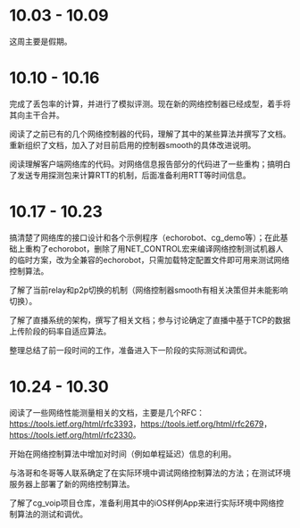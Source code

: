 # 10.03 - 10.09

这周主要是假期。

# 10.10 - 10.16

完成了丢包率的计算，并进行了模拟评测。现在新的网络控制器已经成型，着手将其向主干合并。

阅读了之前已有的几个网络控制器的代码，理解了其中的某些算法并撰写了文档。重新组织了文档，加入了对目前启用的控制器smooth的具体改进说明。

阅读理解客户端网络库的代码。对网络信息报告部分的代码进了一些重构；搞明白了发送专用探测包来计算RTT的机制，后面准备利用RTT等时间信息。

# 10.17 - 10.23

搞清楚了网络库的接口设计和各个示例程序（echorobot、cg_demo等）；在此基础上重构了echorobot，删除了用NET_CONTROL宏来编译网络控制测试机器人的临时方案，改为全兼容的echorobot，只需加载特定配置文件即可用来测试网络控制算法。

了解了当前relay和p2p切换的机制（网络控制器smooth有相关决策但并未能影响切换）。

了解了直播系统的架构，撰写了相关文档；参与讨论确定了直播中基于TCP的数据上传阶段的码率自适应算法。

整理总结了前一段时间的工作，准备进入下一阶段的实际测试和调优。

# 10.24 - 10.30

阅读了一些网络性能测量相关的文档，主要是几个RFC：<https://tools.ietf.org/html/rfc3393>，<https://tools.ietf.org/html/rfc2679>，<https://tools.ietf.org/html/rfc2330>。

开始在网络控制算法中增加对时间（例如单程延迟）信息的利用。

与洛哥和冬哥等人联系确定了在实际环境中调试网络控制算法的方法；在测试环境服务器上部署了新的网络控制算法。

了解了cg_voip项目仓库，准备利用其中的iOS样例App来进行实际环境中网络控制算法的测试和调优。